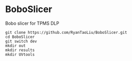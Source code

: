 # BoboSlicer
Bobo slicer for TPMS DLP

```
git clone https://github.com/RyanTaoLiu/BoboSlicer.git
cd BoboSlicer
git switch dev
mkdir out
mkdir results
mkdir UVtools
```
